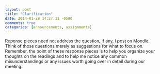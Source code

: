 ```yaml
---
layout: post
title: "Clarification"
date: 2014-01-28 14:27:11 -0500
comments: true
categories: [announcements, assignments]
---
```


Reponse pieces need not address the question, if any, I post on Moodle. Think of those questions merely as suggestions for what to focus on. Remember, the point of these response pieces is to help you organize your thoughts on the readings and to help me notice any common misunderstandings or any issues worth going over in detail during our meeting.
